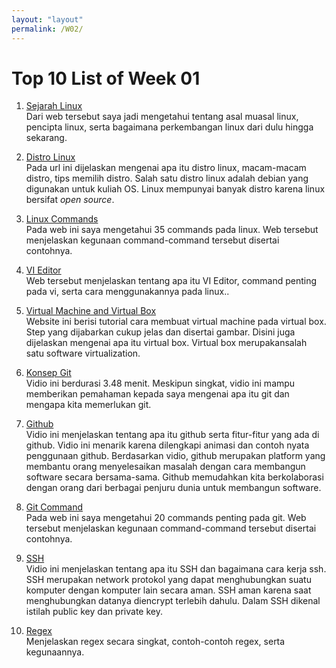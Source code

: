 ```yaml
---
layout: "layout"
permalink: /W02/
---
```


# Top 10 List of Week 01

1. [Sejarah Linux](https://www.belajarlinux.org/sejarah-linux/)<br>
Dari web tersebut saya jadi mengetahui tentang asal muasal linux, pencipta linux, serta
bagaimana perkembangan linux dari dulu hingga sekarang.

2. [Distro Linux](https://www.belajarlinux.org/memilih-distro-linux-yang-tepat-untuk-memulai-belajar-linux/)<br>
Pada url ini dijelaskan mengenai apa itu distro linux, macam-macam distro, tips memilih distro. 
Salah satu distro linux adalah debian yang digunakan untuk kuliah OS. Linux mempunyai banyak distro
karena linux bersifat <i>open source</i>.

3. [Linux Commands](https://www.hostinger.com/tutorials/linux-commands)<br>
Pada web ini saya mengetahui 35 commands pada linux. Web tersebut menjelaskan kegunaan command-command
tersebut disertai contohnya.

4. [VI Editor](https://www.guru99.com/the-vi-editor.html)<br>
Web tersebut menjelaskan tentang apa itu VI Editor, command  penting pada vi, serta cara menggunakannya
pada linux..

5. [Virtual Machine and Virtual Box](https://www.pcgamer.com/virtualbox-tutorial/)<br>
Website ini berisi tutorial cara membuat virtual machine pada virtual box. Step yang dijabarkan cukup
jelas dan disertai gambar. Disini juga dijelaskan mengenai apa itu virtual box. Virtual box merupakansalah satu software virtualization.

6. [Konsep Git](https://www.youtube.com/watch?v=uUuTYDg9XoI)<br>
Vidio ini berdurasi 3.48 menit. Meskipun singkat, vidio ini mampu memberikan pemahaman kepada saya mengenai 
apa itu git dan mengapa kita memerlukan git.

7. [Github](https://www.youtube.com/watch?v=w3jLJU7DT5E)<br>
Vidio ini menjelaskan tentang apa itu github serta fitur-fitur yang ada di github. Vidio ini menarik karena
dilengkapi animasi dan contoh nyata penggunaan github. Berdasarkan vidio,
github merupakan platform yang membantu orang menyelesaikan masalah dengan cara membangun software secara
bersama-sama. Github memudahkan kita berkolaborasi dengan orang dari berbagai penjuru dunia untuk membangun
software.

8. [Git Command](https://dzone.com/articles/top-20-git-commands-with-examples)<br>
Pada web ini saya mengetahui 20 commands penting pada git. Web tersebut menjelaskan kegunaan command-command                                                                tersebut disertai contohnya.
  
9. [SSH](https://www.youtube.com/watch?v=z7jVOenqFYk)<br>
Vidio ini menjelaskan tentang apa itu SSH dan bagaimana cara kerja ssh. SSH merupakan network protokol yang dapat
menghubungkan suatu komputer dengan komputer lain secara aman. SSH aman karena saat menghubungkan datanya
diencrypt terlebih dahulu. Dalam SSH dikenal istilah public key dan private key.

10. [Regex](https://www.youtube.com/watch?v=sXQxhojSdZM)<br>
Menjelaskan regex secara singkat, contoh-contoh regex, serta kegunaannya.
